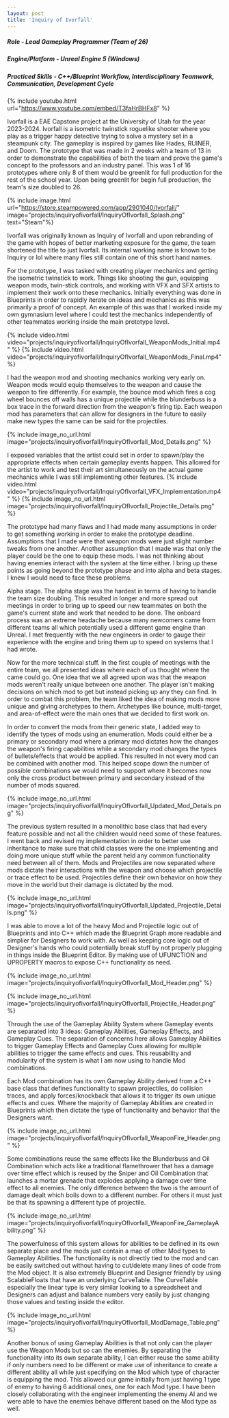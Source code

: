 ```yaml
---
layout: post
title: 'Inquiry of Ivorfall'
---
```


##### Role - Lead Gameplay Programmer (Team of 26)
##### Engine/Platform - Unreal Engine 5 (Windows)
##### Practiced Skills - C++/Blueprint Workflow, Interdisciplinary Teamwork, Communication, Development Cycle

{% include youtube.html url="https://www.youtube.com/embed/T3faHrBHFx8" %}

Ivorfall is a EAE Capstone project at the University of Utah for the year 2023-2024. Ivorfall is a isometric twinstick roguelike shooter where you play as a trigger happy detective trying to solve a mystery set in a steampunk city. The gameplay is inspired by games like Hades, RUINER, and Doom. The prototype that was made in 2 weeks with a team of 13 in order to demonstrate the capabilities of both the team and prove the game's concept to the professors and an industry panel. This was 1 of 16 prototypes where only 8 of them would be greenlit for full production for the rest of the school year. Upon being greenlit for begin full production, the team's size doubled to 26.

{% include image.html url="https://store.steampowered.com/app/2901040/Ivorfall/" image="projects/inquiryofivorfall/InquiryOfIvorfall_Splash.png" text="Steam"%}

Ivorfall was originally known as Inquiry of Ivorfall and upon rebranding of the game with hopes of better marketing exposure for the game, the team shortened the title to just Ivorfall. Its internal working name is known to be Inquiry or IoI where many files still contain one of this short hand names.

For the prototype, I was tasked with creating player mechanics and getting the isometric twinstick to work. Things like shooting the gun, equipping weapon mods, twin-stick controls, and working with VFX and SFX artists to implement their work onto these mechanics. Initially everything was done in Blueprints in order to rapidly iterate on ideas and mechanics as this was primarily a proof of concept. An example of this was that I worked inside my own gymnasium level where I could test the mechanics independently of other teammates working inside the main prototype level.

{% include video.html video="projects/inquiryofivorfall/InquiryOfIvorfall_WeaponMods_Initial.mp4" %}
{% include video.html video="projects/inquiryofivorfall/InquiryOfIvorfall_WeaponMods_Final.mp4" %}

I had the weapon mod and shooting mechanics working very early on. Weapon mods would equip themselves to the weapon and cause the weapon to fire differently. For example, the bounce mod which fires a cog wheel bounces off walls has a unique projectile while the blunderbuss is a box trace in the forward direction from the weapon's firing tip. Each weapon mod has parameters that can allow for designers in the future to easily make new types the same can be said for the projectiles.

{% include image_no_url.html image="projects/inquiryofivorfall/InquiryOfIvorfall_Mod_Details.png" %}

I exposed variables that the artist could set in order to spawn/play the appropriate effects when certain gameplay events happen. This allowed for the artist to work and test their art simultaneously  on the actual game mechanics while I was still implementing other features.
{% include video.html video="projects/inquiryofivorfall/InquiryOfIvorfall_VFX_Implementation.mp4" %}
{% include image_no_url.html image="projects/inquiryofivorfall/InquiryOfIvorfall_Projectile_Details.png" %}

The prototype had many flaws and I had made many assumptions in order to get something working in order to make the prototype deadline. Assumptions that I made were that weapon mods were just slight number tweaks from one another. Another assumption that I made was that only the player could be the one to equip these mods. I was not thinking about having enemies interact with the system at the time either. I bring up these points as going beyond the prototype phase and into alpha and beta stages. I knew I would need to face these problems.

Alpha stage.
The alpha stage was the hardest in terms of having to handle the team size doubling. This resulted in longer and more spread out meetings in order to bring up to speed our new teammates on both the game's current state and work that needed to be done. The onboard process was an extreme headache because many newcomers came from different teams all which potentially used a different game engine than Unreal. I met frequently with the new engineers in order to gauge their experience with the engine and bring them up to speed on systems that I had wrote.

Now for the more technical stuff. In the first couple of meetings with the entire team, we all presented ideas where each of us thought where the came could go. One idea that we all agreed upon was that the weapon mods weren't really unique between one another. The player isn't making decisions on which mod to get but instead picking up any they can find. In order to combat this problem, the team liked the idea of making mods more unique and giving archetypes to them. Archetypes like bounce, multi-target, and area-of-effect were the main ones that we decided to first work on.

In order to convert the mods from their generic state, I added way to identify the types of mods using an enumeration. Mods could either be a primary or secondary mod where a primary mod dictates how the changes the weapon's firing capabilities while a secondary mod changes the types of bullets/effects that would be applied. This resulted in not every mod can be combined with another mod. This helped scope down the number of possible combinations we would need to support where it becomes now only the cross product between primary and secondary instead of the number of mods squared.

{% include image_no_url.html image="projects/inquiryofivorfall/InquiryOfIvorfall_Updated_Mod_Details.png" %}

The previous system resulted in a monolithic base class that had every feature possible and not all the children would need some of these features. I went back and revised my implementation in order to better use inheritance to make sure that child classes were the one implementing and doing more unique stuff while the parent held any common functionality need between all of them. Mods and Projectiles are now separated where mods dictate their interactions with the weapon and choose which projectile or trace effect to be used. Projectiles define their own behavior on how they move in the world but their damage is dictated by the mod.

{% include image_no_url.html image="projects/inquiryofivorfall/InquiryOfIvorfall_Updated_Projectile_Details.png" %}

I was able to move a lot of the heavy Mod and Projectile logic out of Blueprints and into C++ which made the Blueprint Graph more readable and simplier for Designers to work with. As well as keeping core logic out of Designer's hands who could potentially break stuff by not properly plugging in things inside the Blueprint Editor. By making use of UFUNCTION and UPROPERTY macros to expose C++ functionality as need.

{% include image_no_url.html image="projects/inquiryofivorfall/InquiryOfIvorfall_Mod_Header.png" %}

{% include image_no_url.html image="projects/inquiryofivorfall/InquiryOfIvorfall_Projectile_Header.png" %}

Through the use of the Gameplay Ability System where Gameplay events are separated into 3 ideas: Gameplay Abilities, Gameplay Effects, and Gameplay Cues. The separation of concerns here allows Gameplay Abilities to trigger Gameplay Effects and Gameplay Cues allowing for multiple abilities to trigger the same effects and cues. This reusability and modularity of the system is what I am now using to handle Mod combinations.

Each Mod combination has its own Gameplay Ability derived from a C++ base class that defines functionality to spawn projectiles, do collision traces, and apply forces/knockback that allows it to trigger its own unique effects and cues. Where the majority of Gameplay Abilities are created in Blueprints which then dictate the type of functionality and behavior that the Designers want.

{% include image_no_url.html image="projects/inquiryofivorfall/InquiryOfIvorfall_WeaponFire_Header.png" %}

Some combinations reuse the same effects like the Blunderbuss and Oil Combination which acts like a traditional flamethrower that has a damage over time effect which is reused by the Sniper and Oil Combination that launches a mortar grenade that explodes applying a damage over time effect to all enemies. The only difference between the two is the amount of damage dealt which boils down to a different number. For others it must just be that its spawning a different type of projectile.

{% include image_no_url.html image="projects/inquiryofivorfall/InquiryOfIvorfall_WeaponFire_GameplayAbility.png" %}

The powerfulness of this system allows for abilities to be defined in its own separate place and the mods just contain a map of other Mod types to Gameplay Abilities. The functionality is not directly tied to the mod and can be easily switched out without having to cut/delete many lines of code from the Mod object. It is also extremely Blueprint and Designer friendly by using ScalableFloats that have an underlying CurveTable. The CurveTable especially the linear type is very similar looking to a spreadsheet and Designers can adjust and balance numbers very easily by just changing those values and testing inside the editor.

{% include image_no_url.html image="projects/inquiryofivorfall/InquiryOfIvorfall_ModDamage_Table.png" %}

Another bonus of using Gameplay Abilities is that not only can the player use the Weapon Mods but so can the enemies. By separating the functionality into its own separate ability, I can either reuse the same ability if only numbers need to be different or make use of inheritance to create a different ability all while just specifying on the Mod which type of character is equipping the mod. This allowed our game initially from just having 1 type of enemy to having 6 additional ones, one for each Mod type. I have been closely collaborating with the engineer implementing the enemy AI and we were able to have the enemies behave different based on the Mod type as well.